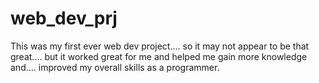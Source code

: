 # web_dev_prj
This was my first ever web dev project....
so it may not appear to be that great....
but it worked great for me and helped me gain more knowledge and....
improved my overall skills as a programmer.
